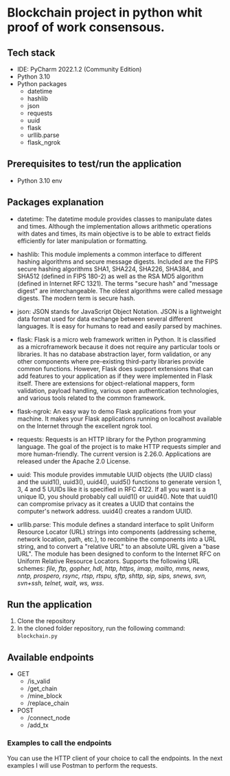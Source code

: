 # Blockchain project in python whit proof of work consensous.

## Tech stack
- IDE: PyCharm 2022.1.2 (Community Edition)
- Python 3.10
- Python packages 
     - datetime
     - hashlib
     - json
     - requests
     - uuid
     - flask
     - urllib.parse
     - flask_ngrok

## Prerequisites to test/run the application
- Python 3.10 env

## Packages explanation
- datetime: The datetime module provides classes to manipulate dates and times. Although the implementation allows arithmetic operations with dates and times, its main objective is to be able to extract fields efficiently for later manipulation or formatting.

- hashlib: This module implements a common interface to different hashing algorithms and secure message digests. Included are the FIPS secure hashing algorithms SHA1, SHA224, SHA226, SHA384, and SHA512 (defined in FIPS 180-2) as well as the RSA MD5 algorithm (defined in Internet RFC 1321). The terms "secure hash" and "message digest" are interchangeable. The oldest algorithms were called message digests. The modern term is secure hash.

- json: JSON stands for JavaScript Object Notation. JSON is a lightweight data format used for data exchange between several different languages. It is easy for humans to read and easily parsed by machines.

- flask: Flask is a micro web framework written in Python. It is classified as a microframework because it does not require any particular tools or libraries. It has no database abstraction layer, form validation, or any other components where pre-existing third-party libraries provide common functions. However, Flask does support extensions that can add features to your application as if they were implemented in Flask itself. There are extensions for object-relational mappers, form validation, payload handling, various open authentication technologies, and various tools related to the common framework.

- flask-ngrok: An easy way to demo Flask applications from your machine. It makes your Flask applications running on localhost available on the Internet through the excellent ngrok tool.

- requests: Requests is an HTTP library for the Python programming language. The goal of the project is to make HTTP requests simpler and more human-friendly. The current version is 2.26.0. Applications are released under the Apache 2.0 License.

- uuid: This module provides immutable UUID objects (the UUID class) and the uuid1(), uuid3(), uuid4(), uuid5() functions to generate version 1, 3, 4 and 5 UUIDs like it is specified in RFC 4122.
If all you want is a unique ID, you should probably call uuid1() or uuid4(). Note that uuid1() can compromise privacy as it creates a UUID that contains the computer's network address. uuid4() creates a random UUID.

- urllib.parse: This module defines a standard interface to split Uniform Resource Locator (URL) strings into components (addressing scheme, network location, path, etc.), to recombine the components into a URL string, and to convert a "relative URL" to an absolute URL given a "base URL". The module has been designed to conform to the Internet RFC on Uniform Relative Resource Locators. Supports the following URL schemes: *file, ftp, gopher, hdl, http, https, imap, mailto, mms, news, nntp, prospero, rsync, rtsp, rtspu, sftp, shttp, sip, sips, snews, svn, svn+ssh, telnet, wait, ws, wss*.

## Run the application
1. Clone the repository
2. In the cloned folder repository, run the following command: ```blockchain.py```

## Available endpoints
- GET 
     - /is_valid 
     - /get_chain
     - /mine_block
     - /replace_chain
- POST 
     - /connect_node
     - /add_tx

### Examples to call the endpoints
You can use the HTTP client of your choice to call the endpoints. In the next examples I will use Postman to perform the requests.


